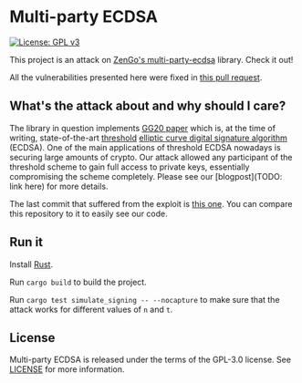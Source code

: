 # Multi-party ECDSA

[![License: GPL v3](https://img.shields.io/badge/License-GPL%20v3-blue.svg)](https://www.gnu.org/licenses/gpl-3.0)

This project is an attack on [ZenGo's multi-party-ecdsa](https://github.com/ZenGo-X/multi-party-ecdsa) library. Check it out!

All the vulnerabilities presented here were fixed in [this pull request](https://github.com/ZenGo-X/multi-party-ecdsa/pull/134).

## What's the attack about and why should I care?

The library in question implements [GG20 paper](https://eprint.iacr.org/2020/540.pdf) which is, at the time of writing, state-of-the-art [threshold](https://en.wikipedia.org/wiki/Threshold_cryptosystem) [elliptic curve digital signature algorithm](https://uk.wikipedia.org/wiki/Elliptic_Curve…) (ECDSA). One of the main applications of threshold ECDSA nowadays is securing large amounts of crypto. Our attack allowed any participant of the threshold scheme to gain full access to private keys, essentially compromising the scheme completely. Please see our [blogpost](TODO: link here) for more details.

The last commit that suffered from the exploit is [this one](https://github.com/ZenGo-X/multi-party-ecdsa/commit/a81559cbd23a2022d945b416dd99046e10f75e80). You can compare this repository to it to easily see our code.

## Run it

Install [Rust](https://rustup.rs/).

Run `cargo build` to build the project. 

Run `cargo test simulate_signing -- --nocapture` to make sure that the attack works for different values of `n` and `t`.

## License

Multi-party ECDSA is released under the terms of the GPL-3.0 license. See [LICENSE](LICENSE) for more information.
